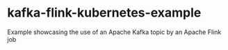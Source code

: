 # kafka-flink-kubernetes-example
Example showcasing the use of an Apache Kafka topic by an Apache Flink job
